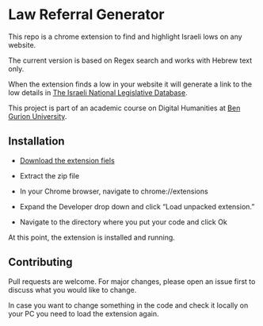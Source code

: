# Law Referral Generator
This repo is a chrome extension to find and highlight Israeli lows on any website.

The current version is based on Regex search and works with Hebrew text only. 

When the extension finds a low in your website it will generate a link to the low details in   [The Israeli National Legislative Database](https://main.knesset.gov.il/Activity/Legislation/Laws/Pages/LawHome.aspx).

This project is part of an academic course on Digital Humanities at [Ben Gurion University](https://in.bgu.ac.il/en/pages/default.aspx).  



## Installation

* [Download the extension fiels](https://github.com/vardidanielle/LawReferralGenerator/archive/yishay.zip
)

* Extract the zip file

* In your Chrome browser, navigate to chrome://extensions

* Expand the Developer drop down and click “Load unpacked extension.”

* Navigate to the directory where you put your code and click Ok

At this point, the extension is installed and running. 





## Contributing
Pull requests are welcome. For major changes, please open an issue first to discuss what you would like to change.

In case you want to change something in the code and check it locally on your PC you need to load the extension again.
